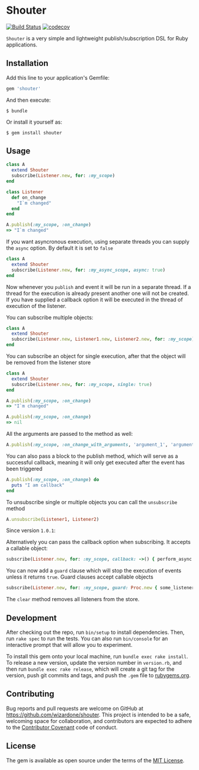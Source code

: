 # Shouter
[![Build Status](https://travis-ci.org/wizardone/shouter.svg?branch=master)](https://travis-ci.org/wizardone/shouter)
[![codecov](https://codecov.io/gh/wizardone/shouter/branch/master/graph/badge.svg)](https://codecov.io/gh/wizardone/shouter)

`Shouter` is a very simple and lightweight publish/subscription DSL for
Ruby applications.

## Installation

Add this line to your application's Gemfile:

```ruby
gem 'shouter'
```

And then execute:

    $ bundle

Or install it yourself as:

    $ gem install shouter

## Usage
```ruby
class A
  extend Shouter
  subscribe(Listener.new, for: :my_scope)
end

class Listener
  def on_change
    "I`m changed"
  end
end

A.publish(:my_scope, :on_change)
=> "I`m changed"
```
If you want asyncronous execution, using separate threads you can supply
the `async` option. By default it is set to `false`
```ruby
class A
  extend Shouter
  subscribe(Listener.new, for: :my_async_scope, async: true)
end
```
Now whenever you `publish` and event it will be run in a separate
thread. If a thread for the execution is already present another one
will not be created. If you have supplied a callback option it will be
executed in the thread of execution of the listener.

You can subscribe multiple objects:
```ruby
class A
  extend Shouter
  subscribe(Listener.new, Listener1.new, Listener2.new, for: :my_scope)
end
```

You can subscribe an object for single execution, after that the object
will be removed from the listener store
```ruby
class A
  extend Shouter
  subscribe(Listener.new, for: :my_scope, single: true)
end

A.publish(:my_scope, :on_change)
=> "I`m changed"

A.publish(:my_scope, :on_change)
=> nil
```
All the arguments are passed to the method as well:
```ruby
A.publish(:my_scope, :on_change_with_arguments, 'argument_1', 'argument_2')
```

You can also pass a block to the publish method, which will serve as a
successful callback, meaning it will only get executed after the event
has been triggered
```ruby
A.publish(:my_scope, :on_change) do
  puts "I am callback"
end
```

To unsubscribe single or multiple objects you can call the `unsubscribe` method
```ruby
A.unsubscribe(Listener1, Listener2)
```

Since version `1.0.1`:

Alternatively you can pass the callback option when subscribing.
It accepts a callable object:
```ruby
subscribe(Listener.new, for: :my_scope, callback: ->() { perform_async })
```

You can now add a `guard` clause which will stop the execution of events
unless it returns `true`. Guard clauses accept callable objects
```ruby
subscribe(Listener.new, for: :my_scope, guard: Proc.new { some_listener.respond_to?(:my_method) })
```


The `clear` method removes all listeners from the store.

## Development

After checking out the repo, run `bin/setup` to install dependencies. Then, run `rake spec` to run the tests. You can also run `bin/console` for an interactive prompt that will allow you to experiment.

To install this gem onto your local machine, run `bundle exec rake install`. To release a new version, update the version number in `version.rb`, and then run `bundle exec rake release`, which will create a git tag for the version, push git commits and tags, and push the `.gem` file to [rubygems.org](https://rubygems.org).

## Contributing

Bug reports and pull requests are welcome on GitHub at https://github.com/wizardone/shouter. This project is intended to be a safe, welcoming space for collaboration, and contributors are expected to adhere to the [Contributor Covenant](http://contributor-covenant.org) code of conduct.


## License

The gem is available as open source under the terms of the [MIT License](http://opensource.org/licenses/MIT).


